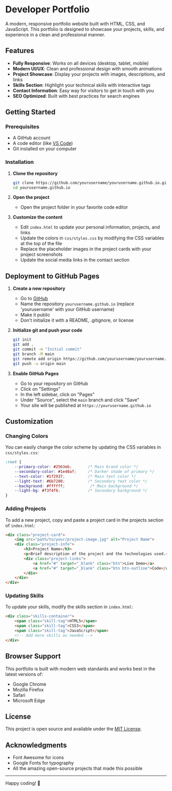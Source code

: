 # Developer Portfolio

A modern, responsive portfolio website built with HTML, CSS, and JavaScript. This portfolio is designed to showcase your projects, skills, and experience in a clean and professional manner.

## Features

- **Fully Responsive**: Works on all devices (desktop, tablet, mobile)
- **Modern UI/UX**: Clean and professional design with smooth animations
- **Project Showcase**: Display your projects with images, descriptions, and links
- **Skills Section**: Highlight your technical skills with interactive tags
- **Contact Information**: Easy way for visitors to get in touch with you
- **SEO Optimized**: Built with best practices for search engines

## Getting Started

### Prerequisites

- A GitHub account
- A code editor (like [VS Code](https://code.visualstudio.com/))
- Git installed on your computer

### Installation

1. **Clone the repository**
   ```bash
   git clone https://github.com/yourusername/yourusername.github.io.git
   cd yourusername.github.io
   ```

2. **Open the project**
   - Open the project folder in your favorite code editor

3. **Customize the content**
   - Edit `index.html` to update your personal information, projects, and links
   - Update the colors in `css/styles.css` by modifying the CSS variables at the top of the file
   - Replace the placeholder images in the project cards with your project screenshots
   - Update the social media links in the contact section

## Deployment to GitHub Pages

1. **Create a new repository**
   - Go to [GitHub](https://github.com/new)
   - Name the repository `yourusername.github.io` (replace 'yourusername' with your GitHub username)
   - Make it public
   - Don't initialize it with a README, .gitignore, or license

2. **Initialize git and push your code**
   ```bash
   git init
   git add .
   git commit -m "Initial commit"
   git branch -M main
   git remote add origin https://github.com/yourusername/yourusername.github.io.git
   git push -u origin main
   ```

3. **Enable GitHub Pages**
   - Go to your repository on GitHub
   - Click on "Settings"
   - In the left sidebar, click on "Pages"
   - Under "Source", select the `main` branch and click "Save"
   - Your site will be published at `https://yourusername.github.io`

## Customization

### Changing Colors

You can easily change the color scheme by updating the CSS variables in `css/styles.css`:

```css
:root {
    --primary-color: #2563eb;       /* Main brand color */
    --secondary-color: #1e40af;     /* Darker shade of primary */
    --text-color: #1f2937;          /* Main text color */
    --light-text: #6b7280;          /* Secondary text color */
    --background: #ffffff;           /* Main background */
    --light-bg: #f3f4f6;            /* Secondary background */
}
```

### Adding Projects

To add a new project, copy and paste a project card in the projects section of `index.html`:

```html
<div class="project-card">
    <img src="path/to/your/project-image.jpg" alt="Project Name">
    <div class="project-info">
        <h3>Project Name</h3>
        <p>Brief description of the project and the technologies used.</p>
        <div class="project-links">
            <a href="#" target="_blank" class="btn">Live Demo</a>
            <a href="#" target="_blank" class="btn btn-outline">Code</a>
        </div>
    </div>
</div>
```

### Updating Skills

To update your skills, modify the skills section in `index.html`:

```html
<div class="skills-container">
    <span class="skill-tag">HTML5</span>
    <span class="skill-tag">CSS3</span>
    <span class="skill-tag">JavaScript</span>
    <!-- Add more skills as needed -->
</div>
```

## Browser Support

This portfolio is built with modern web standards and works best in the latest versions of:

- Google Chrome
- Mozilla Firefox
- Safari
- Microsoft Edge

## License

This project is open source and available under the [MIT License](LICENSE).

## Acknowledgments

- Font Awesome for icons
- Google Fonts for typography
- All the amazing open-source projects that made this possible

---

Happy coding! 🚀
